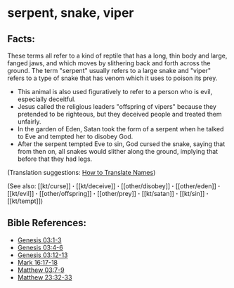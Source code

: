 # serpent, snake, viper #

## Facts: ##

These terms all refer to a kind of reptile that has a long, thin body and large, fanged jaws, and which moves by slithering back and forth across the ground. The term "serpent" usually refers to a large snake and "viper" refers to a type of snake that has venom which it uses to poison its prey.

* This animal is also used figuratively to refer to a person who is evil, especially deceitful.
* Jesus called the religious leaders "offspring of vipers" because they pretended to be righteous, but they deceived people and treated them unfairly.
* In the garden of Eden, Satan took the form of a serpent when he talked to Eve and tempted her to disobey God.
* After the serpent tempted Eve to sin, God cursed the snake, saying that from then on, all snakes would slither along the ground, implying that before that they had legs.

(Translation suggestions:  [How to Translate Names](en/ta-vol1/translate/man/translate-names))

(See also: [[kt/curse]] **·** [[kt/deceive]] **·** [[other/disobey]] **·** [[other/eden]] **·** [[kt/evil]] **·** [[other/offspring]] **·** [[other/prey]] **·** [[kt/satan]] **·** [[kt/sin]] **·** [[kt/tempt]])

## Bible References: ##

* [Genesis 03:1-3](en/tn/gen/help/03/01)
* [Genesis 03:4-6](en/tn/gen/help/03/04)
* [Genesis 03:12-13](en/tn/gen/help/03/12)
* [Mark 16:17-18](en/tn/mrk/help/16/17)
* [Matthew 03:7-9](en/tn/mat/help/03/07)
* [Matthew 23:32-33](en/tn/mat/help/23/32)